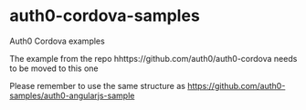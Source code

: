 # auth0-cordova-samples

Auth0 Cordova examples

The example from the repo hhttps://github.com/auth0/auth0-cordova needs to be moved to this one

Please remember to use the same structure as https://github.com/auth0-samples/auth0-angularjs-sample
